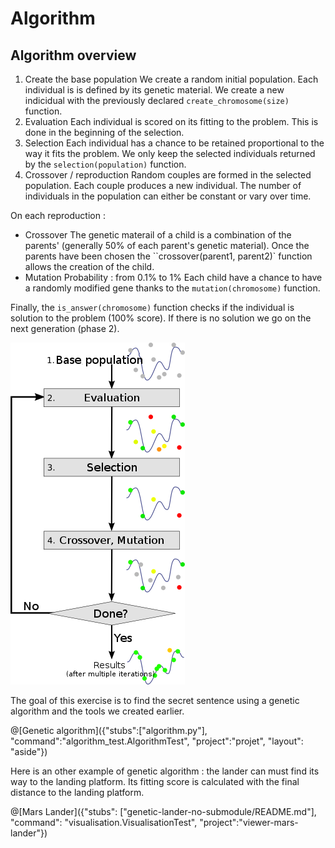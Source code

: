 # Algorithm
## Algorithm overview

1. Create the base population
We create a random initial population. Each individual is is defined by its genetic material.
We create a new indicidual with the previously declared `create_chromosome(size)` function.
2. Evaluation
Each individual is scored on its fitting to the problem. This is done in the beginning of the selection.
3. Selection
Each individual has a chance to be retained proportional to the way it fits the problem.
We only keep the selected individuals returned by the `selection(population)` function.
4. Crossover / reproduction
Random couples are formed in the selected population. Each couple produces a new individual.
The number of individuals in the population can either be constant or vary over time.

On each reproduction :
 * Crossover
The genetic materail of a child is a combination of the parents' (generally 50% of each parent's genetic material).
Once the parents have been chosen the ``crossover(parent1, parent2)` function allows the creation of the child.
 * Mutation
Probability : from 0.1% to 1%
Each child have a chance to have a randomly modified gene thanks to the `mutation(chromosome)` function.

Finally, the `is_answer(chromosome)` function checks if the individual is solution to the problem (100% score).
If there is no solution we go on the next generation (phase 2).

![Recap](/img/Schema_simple_algorithme_genetique.png "Recap")

The goal of this exercise is to find the secret sentence using a genetic algorithm and the tools we created earlier.

@[Genetic algorithm]({"stubs":["algorithm.py"], "command":"algorithm_test.AlgorithmTest", "project":"projet", "layout": "aside"})

Here is an other example of genetic algorithm : the lander can must find its way to the landing platform.
Its fitting score is calculated with the final distance to the landing platform.

@[Mars Lander]({"stubs": ["genetic-lander-no-submodule/README.md"], "command": "visualisation.VisualisationTest", "project":"viewer-mars-lander"})